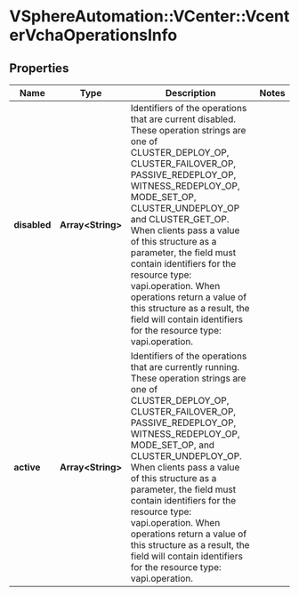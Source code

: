 # VSphereAutomation::VCenter::VcenterVchaOperationsInfo

## Properties
Name | Type | Description | Notes
------------ | ------------- | ------------- | -------------
**disabled** | **Array&lt;String&gt;** | Identifiers of the operations that are current disabled. These operation strings are one of CLUSTER_DEPLOY_OP, CLUSTER_FAILOVER_OP, PASSIVE_REDEPLOY_OP, WITNESS_REDEPLOY_OP, MODE_SET_OP, CLUSTER_UNDEPLOY_OP and CLUSTER_GET_OP. When clients pass a value of this structure as a parameter, the field must contain identifiers for the resource type: vapi.operation. When operations return a value of this structure as a result, the field will contain identifiers for the resource type: vapi.operation. | 
**active** | **Array&lt;String&gt;** | Identifiers of the operations that are currently running. These operation strings are one of CLUSTER_DEPLOY_OP, CLUSTER_FAILOVER_OP, PASSIVE_REDEPLOY_OP, WITNESS_REDEPLOY_OP, MODE_SET_OP, and CLUSTER_UNDEPLOY_OP. When clients pass a value of this structure as a parameter, the field must contain identifiers for the resource type: vapi.operation. When operations return a value of this structure as a result, the field will contain identifiers for the resource type: vapi.operation. | 


